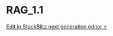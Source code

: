 # RAG_1.1

[Edit in StackBlitz next generation editor ⚡️](https://stackblitz.com/~/github.com/CrtoContador11/RAG_1.1)